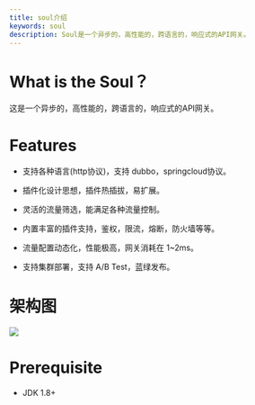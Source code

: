 ```yaml
---
title: soul介绍
keywords: soul
description: Soul是一个异步的，高性能的，跨语言的，响应式的API网关。
---
```



# What is the Soul？
这是一个异步的，高性能的，跨语言的，响应式的API网关。

 
# Features

* 支持各种语言(http协议)，支持 dubbo，springcloud协议。

* 插件化设计思想，插件热插拔，易扩展。

* 灵活的流量筛选，能满足各种流量控制。

* 内置丰富的插件支持，鉴权，限流，熔断，防火墙等等。

* 流量配置动态化，性能极高，网关消耗在 1~2ms。

* 支持集群部署，支持 A/B Test，蓝绿发布。


# 架构图

![](https://yu199195.github.io/images/soul/soul-framework.png)
 
# Prerequisite

* JDK 1.8+

